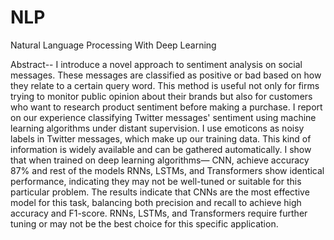 # NLP
Natural Language Processing With Deep Learning

Abstract-- I introduce a novel approach to sentiment analysis on social messages. These messages are classified as positive or bad based on how they relate to a certain query word. This method is useful not only for firms trying to monitor public opinion about their brands but also for customers who want to research product sentiment before making a purchase. I report on our experience classifying Twitter messages' sentiment using machine learning algorithms under distant supervision. I use emoticons as noisy labels in Twitter messages, which make up our training data. This kind of information is widely available and can be gathered automatically. I show that when trained on deep learning algorithms— CNN, achieve accuracy 87% and rest of the models RNNs, LSTMs, and Transformers show identical performance, indicating they may not be well-tuned or suitable for this particular problem.
The results indicate that CNNs are the most effective model for this task, balancing both precision and recall to achieve high accuracy and F1-score. RNNs, LSTMs, and Transformers require further tuning or may not be the best choice for this specific application.

